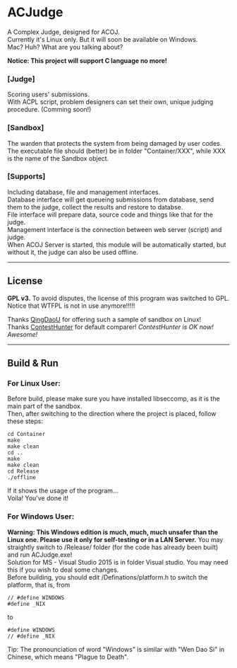 # ACJudge
A Complex Judge, designed for ACOJ.  
Currently it's Linux only. But it will soon be available on Windows.  
Mac? Huh? What are you talking about?
  
**Notice: This project will support C language no more!**

### [Judge]
Scoring users' submissions.  
With ACPL script, problem designers can set their own, unique judging procedure. (Comming soon!)

### [Sandbox]
The warden that protects the system from being damaged by user codes.  
The executable file should (better) be in folder "Container/XXX", while XXX is the name of the Sandbox object.

### [Supports]
Including database, file and management interfaces.  
Database interface will get queueing submissions from database, send them to the judge, collect the results and restore to databse.  
File interface will prepare data, source code and things like that for the judge.  
Management interface is the connection between web server (script) and judge.  
When ACOJ Server is started, this module will be automatically started, but without it, the judge can also be used offline.
  
  
-----------------------

## License

**GPL v3.**
To avoid disputes, the license of this program was switched to GPL.  
Notice that WTFPL is not in use anymore!!!!!  
  
Thanks [QingDaoU](https://github.com/QingdaoU/Judger) for offering such a sample of sandbox on Linux!  
Thanks [ContestHunter](https://contesthunter.org) for default comparer!
*ContestHunter is OK now! Awesome!*
  
-----------------------

## Build & Run

### For Linux User:

Before build, please make sure you have installed libseccomp, as it is the main part of the sandbox.  
Then, after switching to the direction where the project is placed, follow these steps:
  
    cd Container
    make
    make clean
    cd ..
    make
    make clean
    cd Release
    ./offline
  
If it shows the usage of the program...  
Voila! You've done it!  

### For Windows User:

**Warning: This Windows edition is much, much, much unsafer than the Linux one. Please use it only for self-testing or in a LAN Server.**
You may straightly switch to /Release/ folder (for the code has already been built) and run ACJudge.exe!  
Solution for MS - Visual Studio 2015 is in folder Visual studio. You may need this if you wish to deal some changes.  
Before building, you should edit /Definations/platform.h to switch the platform, that is, from
    
    // #define WINDOWS
    #define _NIX

to

    #define WINDOWS
    // #define _NIX 

Tip: The pronounciation of word "Windows" is similar with "Wen Dao Si" in Chinese, which means "Plague to Death".   
